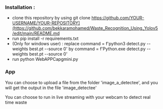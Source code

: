 ### Installation :
* clone this repository by using git clone https://github.com/YOUR-USERNAME/YOUR-REPOSITORY](https://github.com/bekkaramohamed/Waste_Recognition_Using_Yolov5/edit/main/README.md
* run pip install -r requirements.txt
* (Only for windows user) : replace command = f'python3 detect.py --weights best.pt --source 0' by command = f'Python.exe detect.py --weights best.pt --source 0'
* run python WebAPPCapgmini.py

### App
You can choose to upload a file from the folder 'image_a_detectee', and you will get the output in the file 'image_detectee'








You can choose to run in live streaming with your webcam to detect real time waste


